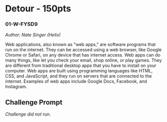# Detour - 150pts
### 01-W-FYSD9
*Author: Nate Singer (Helix)*

Web applications, also known as "web apps," are software programs that run on the internet. They can be accessed using a web browser, like Google Chrome or Safari, on any device that has internet access. Web apps can do many things, like let you check your email, shop online, or play games. They are different from traditional desktop apps that you have to install on your computer. Web apps are built using programming languages like HTML, CSS, and JavaScript, and they run on servers that are connected to the internet. Examples of web apps include Google Docs, Facebook, and Instagram.

## Challenge Prompt
*Challenge did not run.*

